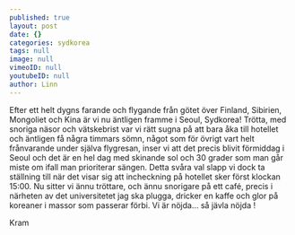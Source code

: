 ```yaml
---
published: true
layout: post
date: {}
categories: sydkorea
tags: null
image: null
vimeoID: null
youtubeID: null
author: Linn
---
```


Efter ett helt dygns farande och flygande från götet över Finland, Sibirien, Mongoliet och Kina är vi nu äntligen framme i Seoul, Sydkorea! Trötta, med snoriga näsor och vätskebrist var vi rätt sugna på att bara åka till hotellet och äntligen få några timmars sömn, något som för övrigt vart helt frånvarande under själva flygresan, inser vi att det precis blivit förmiddag i Seoul och det är en hel dag med skinande sol och 30 grader som man går miste om ifall man prioriterar sängen. Detta svåra val slapp vi dock ta ställning till när det visar sig att incheckning på hotellet sker först klockan 15:00. Nu sitter vi ännu tröttare, och ännu snorigare på ett café, precis i närheten av det universitetet jag ska plugga, dricker en kaffe och glor på koreaner i massor som passerar förbi. Vi är nöjda… så jävla nöjda !

Kram